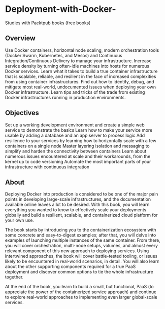 # Deployment-with-Docker-
Studies with Packtpub books (free books)

## Overview
Use Docker containers, horizontal node scaling, modern orchestration tools (Docker Swarm, Kubernetes, and Mesos) and Continuous Integration/Continuous Delivery to manage your infrastructure.
Increase service density by turning often-idle machines into hosts for numerous Docker services.
Learn what it takes to build a true container infrastructure that is scalable, reliable, and resilient in the face of increased complexities from using container infrastructures.
Find out how to identify, debug, and mitigate most real-world, undocumented issues when deploying your own Docker infrastructure.
Learn tips and tricks of the trade from existing Docker infrastructures running in production environments.

## Objectives
Set up a working development environment and create a simple web service to demonstrate the basics
Learn how to make your service more usable by adding a database and an app server to process logic
Add resilience to your services by learning how to horizontally scale with a few containers on a single node
Master layering isolation and messaging to simplify and harden the connectivity between containers
Learn about numerous issues encountered at scale and their workarounds, from the kernel up to code versioning
Automate the most important parts of your infrastructure with continuous integration

## About
Deploying Docker into production is considered to be one of the major pain points in developing large-scale infrastructures, and the documentation available online leaves a lot to be desired. With this book, you will learn everything you wanted to know to effectively scale your deployments globally and build a resilient, scalable, and containerized cloud platform for your own use.

The book starts by introducing you to the containerization ecosystem with some concrete and easy-to-digest examples; after that, you will delve into examples of launching multiple instances of the same container. From there, you will cover orchestration, multi-node setups, volumes, and almost every relevant component of this new approach to deploying services. Using intertwined approaches, the book will cover battle-tested tooling, or issues likely to be encountered in real-world scenarios, in detail. You will also learn about the other supporting components required for a true PaaS deployment and discover common options to tie the whole infrastructure together.

At the end of the book, you learn to build a small, but functional, PaaS (to appreciate the power of the containerized service approach) and continue to explore real-world approaches to implementing even larger global-scale services.
